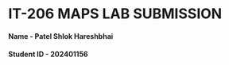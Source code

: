 # IT-206 MAPS LAB SUBMISSION 
#### Name         - Patel Shlok Hareshbhai
#### Student ID   - 202401156
